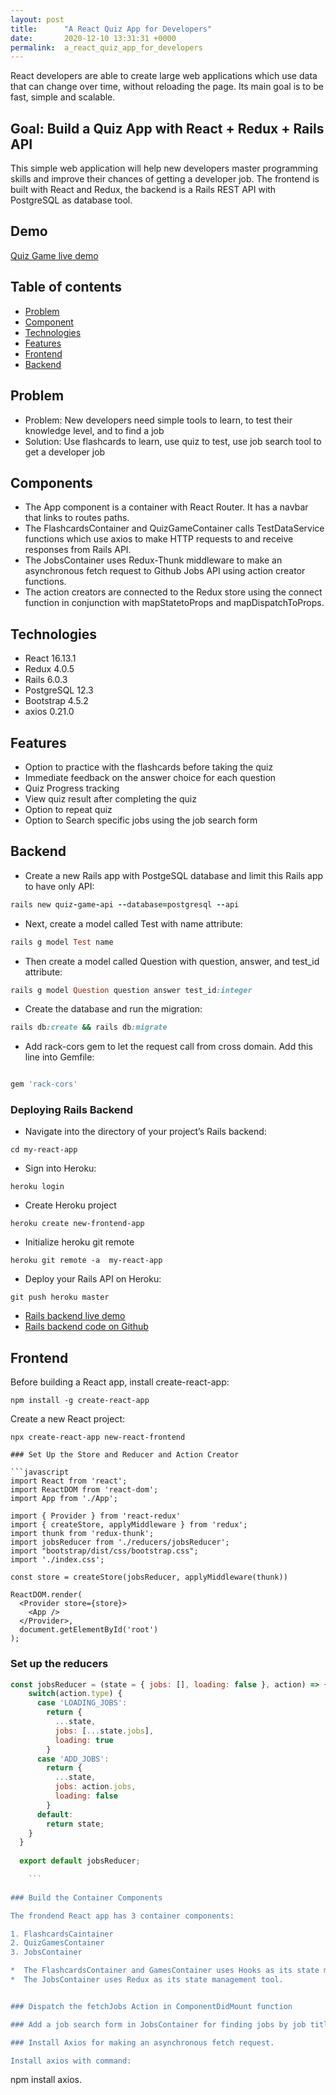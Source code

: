 ```yaml
---
layout: post
title:      "A React Quiz App for Developers"
date:       2020-12-10 13:31:31 +0000
permalink:  a_react_quiz_app_for_developers
---
```



React developers are able to create large web applications which use data that can change over time, without reloading the page. Its main goal is to be fast, simple and scalable. 

## Goal: Build a Quiz App with React + Redux + Rails API
This simple web application will help new developers master programming skills and improve their chances of getting a developer job. The frontend is built with React and Redux, the backend is a Rails REST API with PostgreSQL as database tool.

## Demo
[Quiz Game live demo](https://quiz-box.netlify.app/#/flashcards)

## Table of contents
* [Problem](#Problem)
* [Component](#Components)
* [Technologies](#Technologies)
* [Features](#features)
* [Frontend](#Frontend)
* [Backend](#backend)

## Problem 
* Problem: New developers need simple tools to learn, to test their knowledge level, and to find a job
* Solution: Use flashcards to learn, use quiz to test, use job search tool to get a developer job

## Components

*  The App component is a container with React Router. It has a navbar that links to routes paths.
*  The FlashcardsContainer and QuizGameContainer calls TestDataService functions which use axios to make HTTP requests to and receive responses from Rails API.
*  The JobsContainer uses Redux-Thunk middleware to make an asynchronous fetch request to Github Jobs API using action creator functions. 
*  The action creators are connected to the Redux store using the connect function in conjunction with mapStatetoProps and mapDispatchToProps. 

## Technologies
* React 16.13.1
* Redux 4.0.5
* Rails 6.0.3
* PostgreSQL 12.3
* Bootstrap 4.5.2
* axios 0.21.0

## Features
* Option to practice with the flashcards before taking the quiz
* Immediate feedback on the answer choice for each question
* Quiz Progress tracking
* View quiz result after completing the quiz 
* Option to repeat quiz
* Option to Search specific jobs using the job search form

## Backend 

* Create a new Rails app with PostgeSQL database and limit this Rails app to have only API:

```ruby
rails new quiz-game-api --database=postgresql --api
```

* Next, create a model called Test with name attribute:

```ruby
rails g model Test name

```

* Then create a model called Question with question, answer, and test_id attribute:

```ruby
rails g model Question question answer test_id:integer

```

* Create the database and run the migration:

```ruby
rails db:create && rails db:migrate

```

*   Add rack-cors gem to let the request call from cross domain. Add this line into Gemfile:

```ruby

gem 'rack-cors'

```

### Deploying Rails Backend

* Navigate into the directory of your project’s Rails backend: 
```
cd my-react-app
```
* Sign into Heroku:
```
heroku login
```
* Create Heroku project
 ```
heroku create new-frontend-app
```
* Initialize heroku git remote

```
heroku git remote -a  my-react-app
```

* Deploy your Rails API on Heroku:

```
git push heroku master
```

* [Rails backend live demo](http://online-quiz-api.herokuapp.com/api/v1/tests)
* [Rails backend code on Github](https://github.com/yuanxizhang/quiz-game-api)



## Frontend

Before building a React app, install create-react-app:
```
npm install -g create-react-app
```
Create a new React project:
```
npx create-react-app new-react-frontend

### Set Up the Store and Reducer and Action Creator

```javascript
import React from 'react';
import ReactDOM from 'react-dom';
import App from './App';

import { Provider } from 'react-redux'
import { createStore, applyMiddleware } from 'redux';
import thunk from 'redux-thunk';
import jobsReducer from './reducers/jobsReducer';
import "bootstrap/dist/css/bootstrap.css";
import './index.css';

const store = createStore(jobsReducer, applyMiddleware(thunk))

ReactDOM.render(
  <Provider store={store}>
    <App />
  </Provider>,
  document.getElementById('root')
);

```
### Set up the reducers

```javascript
const jobsReducer = (state = { jobs: [], loading: false }, action) => {
    switch(action.type) {
      case 'LOADING_JOBS':
        return {
          ...state,
          jobs: [...state.jobs],
          loading: true
        }
      case 'ADD_JOBS':
        return {
          ...state,
          jobs: action.jobs,
          loading: false
        }
      default:
        return state;
    }
  }
   
  export default jobsReducer;

	```
	
### Build the Container Components

The frondend React app has 3 container components:

1. FlashcardsCaintainer
2. QuizGamesContainer
3. JobsContainer

*  The FlashcardsContainer and GamesContainer uses Hooks as its state management tool.
*  The JobsContainer uses Redux as its state management tool. 


### Dispatch the fetchJobs Action in ComponentDidMount function

### Add a job search form in JobsContainer for finding jobs by job title and location.

### Install Axios for making an asynchronous fetch request.

Install axios with command: 

```
npm install axios.
```


